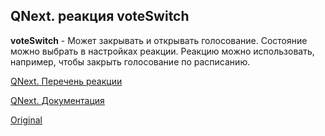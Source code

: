 ## QNext. реакция voteSwitch

**voteSwitch** - Может закрывать и открывать голосование. Состояние можно выбрать в настройках реакции. Реакцию можно использовать, например, чтобы закрыть голосование по расписанию.



[QNext. Перечень реакции](/docs-test/_export/reactions)

[QNext. Документация](/docs-test/_export)
  
[Original](https://telegra.ph/QNext-admin-reaction-voteOpen-05-03)